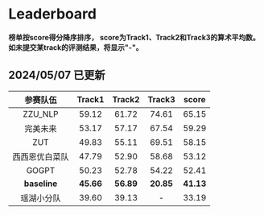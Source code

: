# Leaderboard

**榜单按score得分降序排序， score为Track1、Track2和Track3的算术平均数。如未提交某track的评测结果，将显示"-"。**

## 2024/05/07 已更新

|    参赛队伍    |  Track1   |  Track2   |  Track3   |  score  |
| :------------: | :-------: | :-------: | :-------: | :-------: |
|    ZZU_NLP    |   59.12   |   61.72   |   74.61  |   65.15   |
|    完美未来    |   53.17   |   57.17   |   67.54   |   59.29   |
|   ZUT   |   49.83   |   55.11   |   69.51   |   58.15  |
| 西西恩优白菜队 |   47.79   |   52.90   |   58.68   |   53.12   |
| GOGPT |   50.23  |   52.78   |   54.22   |   52.41   |
|  **baseline**  | **45.66** | **56.89** | **20.85** | **41.13** |
|   瑶湖小分队   |   39.60   |   39.13   |   -   |   33.19   |

